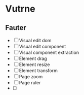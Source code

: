 # Vutrne

## Fauter

- [ ] Visual edit dom
- [ ] Visual edit component
- [ ] Visual component extraction
- [ ] Element drag
- [ ] Element resize
- [ ] Element transform
- [ ] Page zoom
- [ ] Page ruler
- [ ] 

